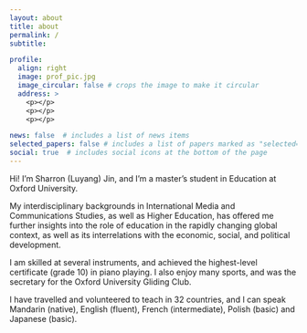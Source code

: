 ```yaml
---
layout: about
title: about
permalink: /
subtitle: 

profile:
  align: right
  image: prof_pic.jpg
  image_circular: false # crops the image to make it circular
  address: >
    <p></p>
    <p></p>
    <p></p>

news: false  # includes a list of news items
selected_papers: false # includes a list of papers marked as "selected={true}"
social: true  # includes social icons at the bottom of the page
---
```


Hi! I’m Sharron (Luyang) Jin, and I’m a master’s student in Education at Oxford University.

My interdisciplinary backgrounds in International Media and Communications Studies, as well as Higher Education, has offered me further insights into the role of education in the rapidly changing global context, as well as its interrelations with the economic, social, and political development.

I am skilled at several instruments, and achieved the highest-level certificate (grade 10) in piano playing. I also enjoy many sports, and was the secretary for the Oxford University Gliding Club.

I have travelled and volunteered to teach in 32 countries, and I can speak Mandarin (native), English (fluent), French (intermediate), Polish (basic) and Japanese (basic). 

